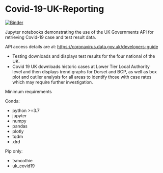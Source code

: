 # Covid-19-UK-Reporting

[![Binder](https://mybinder.org/badge_logo.svg)](https://mybinder.org/v2/gh/Dorset-Health-And-Care/Covid-19-UK-Reporting/master?filepath=Covid19%20UK.ipynb)

Jupyter notebooks demonstrating the use of the UK Governments API for retrieving Covid-19 case and test result data.

API access details are at: https://coronavirus.data.gov.uk/developers-guide

+ Testing downloads and displays test results for the four national of the UK.
+ Covid 19 UK downloads historic cases at Lower Tier Local Authority level and then displays trend graphs for Dorset and BCP, as well as box plot and outlier analysis for all areas to identify those with case rates which may require further investigation.

Minimum requirements

Conda:

+ python >=3.7
+ jupyter
+ numpy
+ pandas
+ plotly
+ tqdm
+ xlrd

Pip only:

+ tsmoothie
+ uk_covid19

